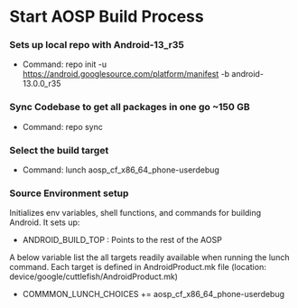 # Start AOSP Build Process

### Sets up local repo with Android-13_r35
- Command: repo init -u https://android.googlesource.com/platform/manifest -b android-13.0.0_r35

### Sync Codebase to get all packages in one go ~150 GB
- Command: repo sync

### Select the build target
- Command: lunch aosp_cf_x86_64_phone-userdebug

### Source Environment setup
Initializes env variables, shell functions, and commands for building Android. It sets up:
- ANDROID_BUILD_TOP : Points to the rest of the AOSP

A below variable list the all targets readily available when running the lunch command. Each target is defined in AndroidProduct.mk file (location: device/google/cuttlefish/AndroidProduct.mk)
*   COMMMON_LUNCH_CHOICES += aosp_cf_x86_64_phone-userdebug